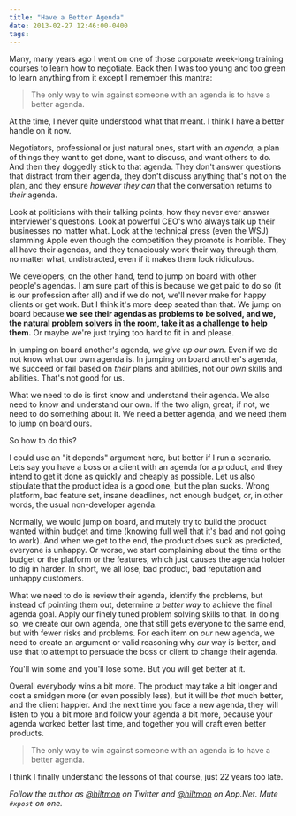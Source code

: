 ```yaml
---
title: "Have a Better Agenda"
date: 2013-02-27 12:46:00-0400
tags: 
---
```


Many, many years ago I went on one of those corporate week-long training courses to learn how to negotiate. Back then I was too young and too green to learn anything from it except I remember this mantra:

> The only way to win against someone with an agenda is to have a better agenda.

At the time, I never quite understood what that meant. I think I have a better handle on it now.

Negotiators, professional or just natural ones, start with an *agenda*, a plan of things they want to get done, want to discuss, and want others to do. And then they doggedly stick to that agenda. They don't answer questions that distract from their agenda, they don't discuss anything that's not on the plan, and they ensure *however they can* that the conversation returns to *their* agenda.

Look at politicians with their talking points, how they never ever answer interviewer's questions. Look at powerful CEO's who always talk up their businesses no matter what. Look at the technical press (even the WSJ) slamming Apple even though the competition they promote is horrible. They all have their agendas, and they tenaciously work their way through them, no matter what, undistracted, even if it makes them look ridiculous.

We developers, on the other hand, tend to jump on board with other people's agendas. I am sure part of this is because we get paid to do so (it is our profession after all) and if we do not, we'll never make for happy clients or get work. But I think it's more deep seated than that. We jump on board because **we see their agendas as problems to be solved, and we, the natural problem solvers in the room, take it as a challenge to help them.** Or maybe we're just trying too hard to fit in and please.

In jumping on board another's agenda, *we give up our own*. Even if we do not know what our own agenda is. In jumping on board another's agenda, we succeed or fail based on *their* plans and abilities, not our *own* skills and abilities. That's not good for us.

What we need to do is first know and understand their agenda. We also need to know and understand our own. If the two align, great; if not, we need to do something about it. We need a better agenda, and we need them to jump on board ours.

So how to do this?

I could use an "it depends" argument here, but better if I run a scenario. Lets say you have a boss or a client with an agenda for a product, and they intend to get it done as quickly and cheaply as possible. Let us also stipulate that the product idea is a good one, but the plan sucks. Wrong platform, bad feature set, insane deadlines, not enough budget, or, in other words, the usual non-developer agenda.

Normally, we would jump on board, and mutely try to build the product wanted within budget and time (knowing full well that it's bad and not going to work). And when we get to the end, the product does suck as predicted, everyone is unhappy. Or worse, we start complaining about the time or the budget or the platform or the features, which just causes the agenda holder to dig in harder. In short, we all lose, bad product, bad reputation and unhappy customers.

What we need to do is review their agenda, identify the problems, but instead of pointing them out, determine *a better way* to achieve the final agenda goal. Apply our finely tuned problem solving skills to that. In doing so, we create our own agenda, one that still gets everyone to the same end, but with fewer risks and problems. For each item on *our* new agenda, we need to create an argument or valid reasoning why *our* way is better, and use that to attempt to persuade the boss or client to change their agenda.

You'll win some and you'll lose some. But you will get better at it.

Overall everybody wins a bit more. The product may take a bit longer and cost a smidgen more (or even possibly less), but it will be *that* much better, and the client happier. And the next time you face a new agenda, they will listen to you a bit more and follow your agenda a bit more, because your agenda worked better last time, and together you will craft even better products.

> The only way to win against someone with an agenda is to have a better agenda.

I think I finally understand the lessons of that course, just 22 years too late.

*Follow the author as [@hiltmon](https://twitter.com/hiltmon) on Twitter and [@hiltmon](http://alpha.app.net/hiltmon) on App.Net. Mute `#xpost` on one.*
